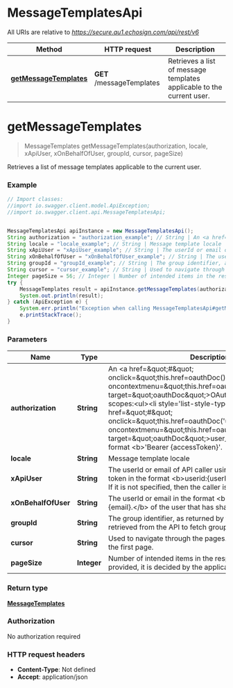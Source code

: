 # MessageTemplatesApi

All URIs are relative to *https://secure.au1.echosign.com/api/rest/v6*

Method | HTTP request | Description
------------- | ------------- | -------------
[**getMessageTemplates**](MessageTemplatesApi.md#getMessageTemplates) | **GET** /messageTemplates | Retrieves a list of message templates applicable to the current user.


<a name="getMessageTemplates"></a>
# **getMessageTemplates**
> MessageTemplates getMessageTemplates(authorization, locale, xApiUser, xOnBehalfOfUser, groupId, cursor, pageSize)

Retrieves a list of message templates applicable to the current user.

### Example
```java
// Import classes:
//import io.swagger.client.model.ApiException;
//import io.swagger.client.api.MessageTemplatesApi;


MessageTemplatesApi apiInstance = new MessageTemplatesApi();
String authorization = "authorization_example"; // String | An <a href=\"#\" onclick=\"this.href=oauthDoc()\" oncontextmenu=\"this.href=oauthDoc()\" target=\"oauthDoc\">OAuth Access Token</a> with scopes:<ul><li style='list-style-type: square'><a href=\"#\" onclick=\"this.href=oauthDoc('user_read')\" oncontextmenu=\"this.href=oauthDoc('user_read')\" target=\"oauthDoc\">user_read</a></li></ul>in the format <b>'Bearer {accessToken}'.
String locale = "locale_example"; // String | Message template locale
String xApiUser = "xApiUser_example"; // String | The userId or email of API caller using the account or group token in the format <b>userid:{userId} OR email:{email}.</b> If it is not specified, then the caller is inferred from the token.
String xOnBehalfOfUser = "xOnBehalfOfUser_example"; // String | The userId or email in the format <b>userid:{userId} OR email:{email}.</b> of the user that has shared his/her account
String groupId = "groupId_example"; // String | The group identifier, as returned by the group creation API or retrieved from the API to fetch groups.
String cursor = "cursor_example"; // String | Used to navigate through the pages. If not provided, returns the first page.
Integer pageSize = 56; // Integer | Number of intended items in the response page. If not provided, it is decided by the application settings.
try {
    MessageTemplates result = apiInstance.getMessageTemplates(authorization, locale, xApiUser, xOnBehalfOfUser, groupId, cursor, pageSize);
    System.out.println(result);
} catch (ApiException e) {
    System.err.println("Exception when calling MessageTemplatesApi#getMessageTemplates");
    e.printStackTrace();
}
```

### Parameters

Name | Type | Description  | Notes
------------- | ------------- | ------------- | -------------
 **authorization** | **String**| An &lt;a href&#x3D;\&quot;#\&quot; onclick&#x3D;\&quot;this.href&#x3D;oauthDoc()\&quot; oncontextmenu&#x3D;\&quot;this.href&#x3D;oauthDoc()\&quot; target&#x3D;\&quot;oauthDoc\&quot;&gt;OAuth Access Token&lt;/a&gt; with scopes:&lt;ul&gt;&lt;li style&#x3D;&#39;list-style-type: square&#39;&gt;&lt;a href&#x3D;\&quot;#\&quot; onclick&#x3D;\&quot;this.href&#x3D;oauthDoc(&#39;user_read&#39;)\&quot; oncontextmenu&#x3D;\&quot;this.href&#x3D;oauthDoc(&#39;user_read&#39;)\&quot; target&#x3D;\&quot;oauthDoc\&quot;&gt;user_read&lt;/a&gt;&lt;/li&gt;&lt;/ul&gt;in the format &lt;b&gt;&#39;Bearer {accessToken}&#39;. |
 **locale** | **String**| Message template locale |
 **xApiUser** | **String**| The userId or email of API caller using the account or group token in the format &lt;b&gt;userid:{userId} OR email:{email}.&lt;/b&gt; If it is not specified, then the caller is inferred from the token. | [optional]
 **xOnBehalfOfUser** | **String**| The userId or email in the format &lt;b&gt;userid:{userId} OR email:{email}.&lt;/b&gt; of the user that has shared his/her account | [optional]
 **groupId** | **String**| The group identifier, as returned by the group creation API or retrieved from the API to fetch groups. | [optional]
 **cursor** | **String**| Used to navigate through the pages. If not provided, returns the first page. | [optional]
 **pageSize** | **Integer**| Number of intended items in the response page. If not provided, it is decided by the application settings. | [optional]

### Return type

[**MessageTemplates**](MessageTemplates.md)

### Authorization

No authorization required

### HTTP request headers

 - **Content-Type**: Not defined
 - **Accept**: application/json


